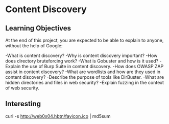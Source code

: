 # Content Discovery

## Learning Objectives
At the end of this project, you are expected to be able to explain to anyone, without the help of Google:

-What is content discovery?
-Why is content discovery important?
-How does directory bruteforcing work?
-What is Gobuster and how is it used?
-Explain the use of Burp Suite in content discovery.
-How does OWASP ZAP assist in content discovery?
-What are wordlists and how are they used in content discovery?
-Describe the purpose of tools like DirBuster.
-What are hidden directories and files in web security?
-Explain fuzzing in the context of web security.

























## Interesting

curl -s http://web0x04.hbtn/favicon.ico | md5sum
